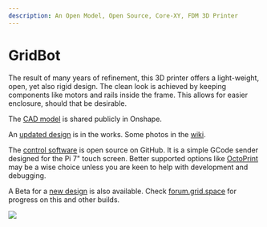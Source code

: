 ```yaml
---
description: An Open Model, Open Source, Core-XY, FDM 3D Printer
---
```


# GridBot

The result of many years of refinement, this 3D printer offers a light-weight, open, yet also rigid design. The clean look is achieved by keeping components like motors and rails inside the frame. This allows for easier enclosure, should that be desirable.

The [CAD model](https://cad.onshape.com/documents/64a8b0664bd09cbffb0e0d17/w/044a002e53008b3bc2a845ec/e/9b8b7abe5b303b24f2f26d14) is shared publicly in Onshape.

An [updated design](https://cad.onshape.com/documents/d0514606a660a802eb16304a/w/43a797f28bcc004e3e7e7e17/e/61abf70c46004ffbc0134231) is in the works. Some photos in the [wiki](https://github.com/GridSpace/grid-bot/wiki).

The [control software](https://github.com/GridSpace/grid-bot) is open source on GitHub. It is a simple GCode sender designed for the Pi 7" touch screen. Better supported options like [OctoPrint](https://octoprint.org/) may be a wise choice unless you are keen to help with development and debugging.

A Beta for a [new design](https://cad.onshape.com/documents/d0514606a660a802eb16304a/w/43a797f28bcc004e3e7e7e17/e/61abf70c46004ffbc0134231) is also available. Check [forum.grid.space](https://forum.grid.space) for progress on this and other builds.



![](/img/GridBot-Two-Right.png)
